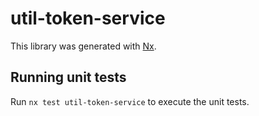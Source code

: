 # util-token-service

This library was generated with [Nx](https://nx.dev).

## Running unit tests

Run `nx test util-token-service` to execute the unit tests.
